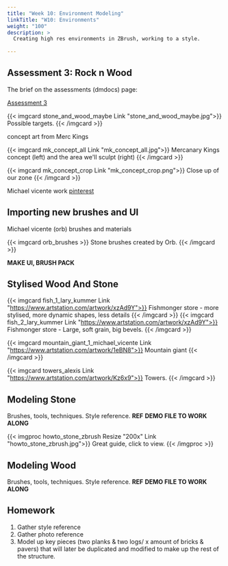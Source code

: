 ```yaml
---
title: "Week 10: Environment Modeling"
linkTitle: "W10: Environments"
weight: "100"
description: >
  Creating high res environments in ZBrush, working to a style.
  
---
```




## Assessment 3: Rock n Wood

The brief on the assessments (dmdocs) page:

<a class="btn btn-lg btn-primary mr-3 mb-4" href="../assessments/#assessment-3-high-poly-environments">Assessment 3</a>

{{< imgcard stone_and_wood_maybe Link "stone_and_wood_maybe.jpg">}}
Possible targets.
{{< /imgcard >}}

concept art from Merc Kings

{{< imgcard mk_concept_all Link "mk_concept_all.jpg">}}
Mercanary Kings concept (left) and the area we'll sculpt (right)
{{< /imgcard >}}

{{< imgcard mk_concept_crop Link "mk_concept_crop.png">}}
Close up of our zone
{{< /imgcard >}}

Michael vicente work
[pinterest](https://pinterest.com/dmacdraws/aac202)

## Importing new brushes and UI

Michael vicente (orb) brushes and materials

{{< imgcard orb_brushes >}}
Stone brushes created by Orb.
{{< /imgcard >}}

**MAKE UI, BRUSH PACK**

## Stylised Wood And Stone

{{< imgcard fish_1_lary_kummer Link "https://www.artstation.com/artwork/xzAd9Y">}}
Fishmonger store - more stylised, more dynamic shapes, less details
{{< /imgcard >}}
{{< imgcard fish_2_lary_kummer Link "https://www.artstation.com/artwork/xzAd9Y">}}
Fishmonger store - Large, soft grain, big bevels.
{{< /imgcard >}}

{{< imgcard mountain_giant_1_michael_vicente Link "https://www.artstation.com/artwork/1eBN8">}}
Mountain giant
{{< /imgcard >}}

{{< imgcard towers_alexis Link "https://www.artstation.com/artwork/Kz6x9">}}
Towers.
{{< /imgcard >}}

## Modeling Stone

Brushes, tools, techniques.
Style reference.
**REF**
**DEMO FILE TO WORK ALONG**

{{< imgproc howto_stone_zbrush Resize "200x" Link "howto_stone_zbrush.jpg">}}
Great guide, click to view.
{{< /imgproc >}}

## Modeling Wood

Brushes, tools, techniques.
Style reference.
**REF**
**DEMO FILE TO WORK ALONG**


## Homework

1. Gather style reference
2. Gather photo reference
3. Model up key pieces (two planks & two logs/ x amount of bricks & pavers) that will later be duplicated and modified to make up the rest of the structure.
